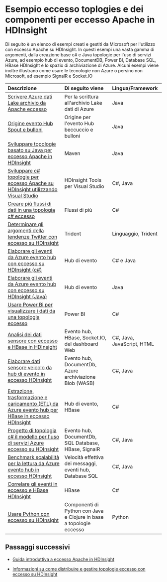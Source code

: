 <properties
 pageTitle="Esempi di topologie Apache eccesso nella HDInsight | Microsoft Azure"
 description="Un elenco di esempi di topologie eccesso creati e testati con eccesso Apache nella HDInsight inclusi topologie c# e Java base e l'uso con gli hub di evento."
 services="hdinsight"
 documentationCenter=""
 authors="Blackmist"
 manager="jhubbard"
 editor="cgronlun"
    tags="azure-portal"/>

<tags
 ms.service="hdinsight"
 ms.devlang="na"
 ms.topic="article"
 ms.tgt_pltfrm="na"
 ms.workload="big-data"
 ms.date="08/23/2016"
 ms.author="larryfr"/>

# <a name="example-storm-toplogies-and-components-for-apache-storm-on-hdinsight"></a>Esempio eccesso toplogies e dei componenti per eccesso Apache in HDInsight

Di seguito è un elenco di esempi creati e gestiti da Microsoft per l'utilizzo con eccesso Apache su HDInsight. In questi esempi una vasta gamma di argomenti, dalla creazione base c# e Java topologie per l'uso di servizi Azure, ad esempio hub di evento, DocumentDB, Power BI, Database SQL, HBase HDInsight e lo spazio di archiviazione di Azure. Alcuni esempi viene inoltre illustrano come usare le tecnologie non Azure o persino non Microsoft, ad esempio SignalR e Socket.IO

| Descrizione                                                                                             | Di seguito viene                                         | Lingua/Framework         |
|:--------------------------------------------------------------------------------------------------------|:-----------------------------------------------------|:---------------------------|
| [Scrivere Azure dati Lake archivio da Apache eccesso](hdinsight-storm-write-data-lake-store.md) | Per la scrittura all'archivio Lake dati di Azure | Java |
| [Origine evento Hub Spout e bulloni](https://github.com/apache/storm/tree/master/external/storm-eventhubs) | Origine per l'evento Hub beccuccio e bulloni | Java |
| [Sviluppare topologie basato su Java per eccesso Apache in HDInsight][5797064f]                                 | Maven                                                | Java                       |
| [Sviluppare c# topologie per eccesso Apache su HDInsight utilizzando Visual Studio][16fce2d1]                     | HDInsight Tools per Visual Studio                    | C#, Java                   |
| [Creare più flussi di dati in una topologia c# eccesso][ec5a4064]                                         | Flussi di più                                     | C#                         |
| [Determinare gli argomenti della tendenze Twitter con eccesso su HDInsight][3c86c7c8]                                   | Trident                                              | Linguaggio, Trident              |
| [Elaborare gli eventi da Azure evento hub con eccesso su HDInsight (c#)][844d1d81]                                | Hub di evento                                           | C# e Java                |
| [Elaborare gli eventi da Azure evento hub con eccesso su HDInsight (Java)](hdinsight-storm-develop-java-event-hub-topology.md) | Hub di evento | Java |
| [Usare Power Bi per visualizzare i dati da una topologia eccesso][94d15238]                              | Power BI                                             | C#                         |
| [Analisi dei dati sensore con eccesso e HBase in HDInsight][ab894747]                                     | Evento hub, HBase, Socket.IO, del dashboard Web          | C#, Java, JavaScript, HTML |
| [Elaborare dati sensore veicolo da hub di evento in eccesso HDInsight][246ee964]                        | Evento hub, DocumentDb, Azure archiviazione Blob (WASB)    | C#, Java                   |
| [Estrazione, trasformazione e caricamento (ETL) da Azure evento hub per HBase in eccesso HDInsight][b4b68194] | Hub di evento, HBase                                    | C#                         |
| [Progetto di topologia c# il modello per l'uso di servizi Azure eccesso su HDInsight][ce0c02a2]  | Evento hub, DocumentDb, SQL Database, HBase, SignalR | C#, Java                   |
| [Benchmark scalabilità per la lettura da Azure evento hub in eccesso HDInsight][d6c540e3]           | Velocità effettiva dei messaggi, eventi hub, Database SQL         | C#, Java                   |
| [Correlare gli eventi in eccesso e HBase HDInsight](hdinsight-storm-correlation-topology.md) | HBase | C# |
| [Usare Python con eccesso su HDInsight](hdinsight-storm-develop-python-topology.md) | Componenti di Python con Java e Clojure in base a topologie eccesso | Python |

## <a name="next-steps"></a>Passaggi successivi

* [Guida introduttiva a eccesso Apache in HDInsight][2b8c3488]

* [Informazioni su come distribuire e gestire topologie eccesso con eccesso su HDInsight][6eb0d3b8]

  [2b8c3488]: hdinsight-apache-storm-tutorial-get-started-linux.md "Informazioni su come creare un eccesso cluster HDInsight e utilizzare il Dashboard eccesso per distribuire topologie di esempio."
  [6eb0d3b8]: hdinsight-storm-deploy-monitor-topology.md "Informazioni su come distribuire e gestire topologie utilizzando il Dashboard di eccesso basata sul web ed eccesso dell'interfaccia utente o gli strumenti di HDInsight per Visual Studio."
  [16fce2d1]: hdinsight-storm-develop-csharp-visual-studio-topology.md "Informazioni su come creare topologie c# eccesso tramite gli strumenti di HDInsight per Visual Studio."
  [5797064f]: hdinsight-storm-develop-java-topology.md "Informazioni su come creare topologie eccesso in Java, utilizzando Maven, tramite la creazione di una topologia di base wordcount."
  [94d15238]: hdinsight-storm-power-bi-topology.md "Viene illustrato come scrivere dati in Power BI da una topologia c# e quindi creare un grafico e dashboard dai dati."
  [ec5a4064]: https://github.com/Blackmist/csharp-storm-example "Viene descritta una topologia eccesso base che esegue una wordcount implementata in c#. Inoltre, questo viene illustrato come creare più flussi di dati all'interno di una topologia c#."
  [844d1d81]: hdinsight-storm-develop-csharp-event-hub-topology.md "Informazioni su come leggere e scrivere dati da Azure evento hub con eccesso su HDInsight."
  [ab894747]: hdinsight-storm-sensor-data-analysis.md "Informazioni su come usare eccesso Apache HDInsight per elaborare dati sensore da Azure evento hub, visualizzare utilizzando D3.js e, facoltativamente, archiviarlo in HBase."
  [3c86c7c8]: hdinsight-storm-twitter-trending.md "Informazioni su come usare Trident per creare una topologia eccesso che determina la tendenza argomenti (in base hashtags,) su Twitter."
  [246ee964]: hdinsight-storm-iot-eventhub-documentdb.md "Informazioni su come utilizzare una topologia eccesso per leggere i messaggi da Azure evento hub, leggere i documenti da Azure DocumentDB di fare riferimento ai dati e salvare i dati allo spazio di archiviazione Azure."
  [d6c540e3]: https://github.com/hdinsight/hdinsight-storm-examples/blob/master/EventCountExample "Diverse topologie per illustrare velocità durante la lettura da Azure evento hub e archiviazione al Database di SQL in eccesso Apache HDInsight."
  [b4b68194]: https://github.com/hdinsight/hdinsight-storm-examples/blob/master/RealTimeETLExample "Informazioni su come leggere i dati da hub evento Azure, aggregare e trasformare i dati, quindi archiviarlo in HBase in HDInsight."
  [ce0c02a2]: https://github.com/hdinsight/hdinsight-storm-examples/tree/master/templates/HDInsightStormExamples "Il progetto contiene modelli per spouts, bulloni e topologie per interagire con diversi servizi di Azure come hub di evento, DocumentDB e Database SQL."
 
